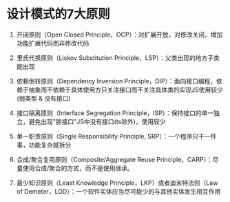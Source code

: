 # 设计模式的7大原则

1. 开闭原则（Open Closed Principle，OCP）：对扩展开放，对修改关闭，增加功能扩展代码而非修改代码

2. 里氏代换原则（Liskov Substitution Principle，LSP）：父类出现的地方子类能出现  

3. 依赖倒转原则（Dependency Inversion Principle，DIP）：面向接口编程，依赖于抽象而不依赖于具体使用方只关注接口而不关注具体类的实现JS使用较少(弱类型 & 没有接口)

4. 接口隔离原则（Interface Segregation Principle，ISP）：保持接口的单一独立，避免出现"胖接口"JS中没有接口(ts除外)，使用较少

5. 单一职责原则（Single Responsibility Principle, SRP）：一个程序只干一件事，功能复杂就拆分

6. 合成/聚合复用原则（Composite/Aggregate Reuse Principle，CARP）：尽量使用合成/聚合的方式，而不是使用继承。
   
7. 最少知识原则（Least Knowledge Principle，LKP）或者迪米特法则（Law of  Demeter，LOD）：一个软件实体应当尽可能少的与其他实体发生相互作用
